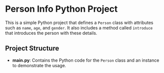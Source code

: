 # Person Info Python Project

This is a simple Python project that defines a `Person` class with attributes such as `name`, `age`, and `gender`. It also includes a method called `introduce` that introduces the person with these details.

## Project Structure

- **main.py**: Contains the Python code for the `Person` class and an instance to demonstrate the usage.


